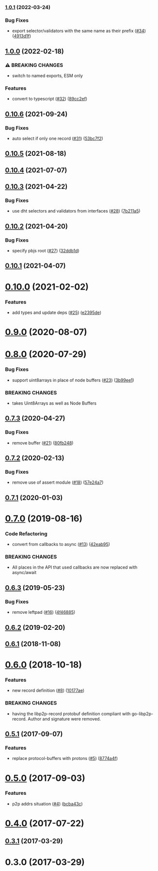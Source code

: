 ### [1.0.1](https://github.com/libp2p/js-libp2p-record/compare/v1.0.0...v1.0.1) (2022-03-24)


### Bug Fixes

* export selector/validators with the same name as their prefix ([#34](https://github.com/libp2p/js-libp2p-record/issues/34)) ([4913d1f](https://github.com/libp2p/js-libp2p-record/commit/4913d1fec2ed92d4803f3497bef81142bd560a91))

## [1.0.0](https://github.com/libp2p/js-libp2p-record/compare/v0.10.6...v1.0.0) (2022-02-18)


### ⚠ BREAKING CHANGES

* switch to named exports, ESM only

### Features

* convert to typescript ([#32](https://github.com/libp2p/js-libp2p-record/issues/32)) ([89cc2ef](https://github.com/libp2p/js-libp2p-record/commit/89cc2ef5234835c82ea29ff54a4887d630921ae3))

## [0.10.6](https://github.com/libp2p/js-libp2p-record/compare/v0.10.5...v0.10.6) (2021-09-24)


### Bug Fixes

* auto select if only one record ([#31](https://github.com/libp2p/js-libp2p-record/issues/31)) ([53bc7f2](https://github.com/libp2p/js-libp2p-record/commit/53bc7f2627a95256337033977a05df54a534f951))



## [0.10.5](https://github.com/libp2p/js-libp2p-record/compare/v0.10.4...v0.10.5) (2021-08-18)



## [0.10.4](https://github.com/libp2p/js-libp2p-record/compare/v0.10.3...v0.10.4) (2021-07-07)



## [0.10.3](https://github.com/libp2p/js-libp2p-record/compare/v0.10.2...v0.10.3) (2021-04-22)


### Bug Fixes

* use dht selectors and validators from interfaces ([#28](https://github.com/libp2p/js-libp2p-record/issues/28)) ([7b211a5](https://github.com/libp2p/js-libp2p-record/commit/7b211a528675018abbc8e4674bedbdd5ab7b5eea))



## [0.10.2](https://github.com/libp2p/js-libp2p-record/compare/v0.10.1...v0.10.2) (2021-04-20)


### Bug Fixes

* specify pbjs root ([#27](https://github.com/libp2p/js-libp2p-record/issues/27)) ([32ddb1d](https://github.com/libp2p/js-libp2p-record/commit/32ddb1deec71543d0ef34157b6ef2d271e8408f5))



## [0.10.1](https://github.com/libp2p/js-libp2p-record/compare/v0.10.0...v0.10.1) (2021-04-07)



# [0.10.0](https://github.com/libp2p/js-libp2p-record/compare/v0.8.0...v0.10.0) (2021-02-02)


### Features

* add types and update deps ([#25](https://github.com/libp2p/js-libp2p-record/issues/25)) ([e2395de](https://github.com/libp2p/js-libp2p-record/commit/e2395de924a9c71d761c6ea3f5aab2844b252591))



<a name="0.9.0"></a>
# [0.9.0](https://github.com/libp2p/js-libp2p-record/compare/v0.8.0...v0.9.0) (2020-08-07)



<a name="0.8.0"></a>
# [0.8.0](https://github.com/libp2p/js-libp2p-record/compare/v0.7.3...v0.8.0) (2020-07-29)


### Bug Fixes

* support uint8arrays in place of node buffers ([#23](https://github.com/libp2p/js-libp2p-record/issues/23)) ([3b99ee1](https://github.com/libp2p/js-libp2p-record/commit/3b99ee1))


### BREAKING CHANGES

* takes Uint8Arrays as well as Node Buffers



<a name="0.7.3"></a>
## [0.7.3](https://github.com/libp2p/js-libp2p-record/compare/v0.7.2...v0.7.3) (2020-04-27)


### Bug Fixes

* remove buffer ([#21](https://github.com/libp2p/js-libp2p-record/issues/21)) ([80fb248](https://github.com/libp2p/js-libp2p-record/commit/80fb248))



<a name="0.7.2"></a>
## [0.7.2](https://github.com/libp2p/js-libp2p-record/compare/v0.7.1...v0.7.2) (2020-02-13)


### Bug Fixes

* remove use of assert module ([#18](https://github.com/libp2p/js-libp2p-record/issues/18)) ([57e24a7](https://github.com/libp2p/js-libp2p-record/commit/57e24a7))



<a name="0.7.1"></a>
## [0.7.1](https://github.com/libp2p/js-libp2p-record/compare/v0.7.0...v0.7.1) (2020-01-03)



<a name="0.7.0"></a>
# [0.7.0](https://github.com/libp2p/js-libp2p-record/compare/v0.6.3...v0.7.0) (2019-08-16)


### Code Refactoring

* convert from callbacks to async ([#13](https://github.com/libp2p/js-libp2p-record/issues/13)) ([42eab95](https://github.com/libp2p/js-libp2p-record/commit/42eab95))


### BREAKING CHANGES

* All places in the API that used callbacks are now replaced with async/await



<a name="0.6.3"></a>
## [0.6.3](https://github.com/libp2p/js-libp2p-record/compare/v0.6.2...v0.6.3) (2019-05-23)


### Bug Fixes

* remove leftpad ([#16](https://github.com/libp2p/js-libp2p-record/issues/16)) ([4f46885](https://github.com/libp2p/js-libp2p-record/commit/4f46885))



<a name="0.6.2"></a>
## [0.6.2](https://github.com/libp2p/js-libp2p-record/compare/v0.6.1...v0.6.2) (2019-02-20)



<a name="0.6.1"></a>
## [0.6.1](https://github.com/libp2p/js-libp2p-record/compare/v0.6.0...v0.6.1) (2018-11-08)



<a name="0.6.0"></a>
# [0.6.0](https://github.com/libp2p/js-libp2p-record/compare/v0.5.1...v0.6.0) (2018-10-18)


### Features

* new record definition ([#8](https://github.com/libp2p/js-libp2p-record/issues/8)) ([10177ae](https://github.com/libp2p/js-libp2p-record/commit/10177ae))


### BREAKING CHANGES

* having the libp2p-record protobuf definition compliant with go-libp2p-record. Author and signature were removed.



<a name="0.5.1"></a>
## [0.5.1](https://github.com/libp2p/js-libp2p-record/compare/v0.5.0...v0.5.1) (2017-09-07)


### Features

* replace protocol-buffers with protons ([#5](https://github.com/libp2p/js-libp2p-record/issues/5)) ([8774a4f](https://github.com/libp2p/js-libp2p-record/commit/8774a4f))



<a name="0.5.0"></a>
# [0.5.0](https://github.com/libp2p/js-libp2p-record/compare/v0.4.0...v0.5.0) (2017-09-03)


### Features

* p2p addrs situation ([#4](https://github.com/libp2p/js-libp2p-record/issues/4)) ([bcba43c](https://github.com/libp2p/js-libp2p-record/commit/bcba43c))



<a name="0.4.0"></a>
# [0.4.0](https://github.com/libp2p/js-libp2p-record/compare/v0.3.1...v0.4.0) (2017-07-22)



<a name="0.3.1"></a>
## [0.3.1](https://github.com/libp2p/js-libp2p-record/compare/v0.3.0...v0.3.1) (2017-03-29)



<a name="0.3.0"></a>
# 0.3.0 (2017-03-29)
